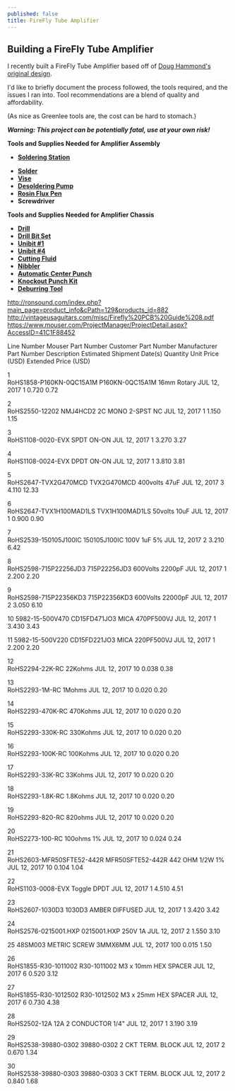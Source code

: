 ```yaml
---
published: false
title: FireFly Tube Amplifier
---
```

## Building a FireFly Tube Amplifier

I recently built a FireFly Tube Amplifier based off of [Doug Hammond's original design](http://ax84.com/index.php/oldprojects.html?project_id=firefly). 

I'd like to briefly document the process followed, the tools required, and the issues I ran into. Tool recommendations are a blend of quality and affordability. 

(As nice as Greenlee tools are, the cost can be hard to stomach.)

**_Warning: This project can be potentially fatal, use at your own risk!_** 



**Tools and Supplies Needed for Amplifier Assembly**
- **[Soldering Station](https://www.amazon.com/Weller-WES51-Analog-Soldering-Station/dp/B000BRC2XU/ref=sr_1_1?ie=UTF8&qid=1501897991&sr=8-1&keywords=wes+51)**
* **[Solder](https://www.amazon.com/gp/product/B0149K4JTY/ref=oh_aui_detailpage_o02_s00?ie=UTF8&psc=1)**
* **[Vise](https://www.amazon.com/gp/product/B000B61D22/ref=oh_aui_detailpage_o04_s00?ie=UTF8&psc=1)**
* **[Desoldering Pump](https://www.amazon.com/gp/product/B00L2HRW92/ref=oh_aui_detailpage_o05_s00?ie=UTF8&psc=1)**
* **[Rosin Flux Pen](https://www.amazon.com/gp/product/B008OC3VMU/ref=oh_aui_detailpage_o03_s00?ie=UTF8&psc=1)**
* **Screwdriver**

**Tools and Supplies Needed for Amplifier Chassis**
* **[Drill](https://www.amazon.com/Milwaukee-2606-22CT-M18-Drill-Driver/dp/B00GLEWR96)**
* **[Drill Bit Set](https://www.amazon.com/dp/B004GIO0F8?tag=mcaveman-20)**
* **[Unibit \#1](https://www.amazon.com/Irwin-Tools-Unibit-Step-Drill-10231/dp/B00004THYX/ref=pd_sim_469_1?_encoding=UTF8&psc=1&refRID=NXY6AMAEYY2HTC4JVQ1X)**
* **[Unibit \#4](https://www.amazon.com/Irwin-Industrial-Tools-10234CB-Unibit/dp/B00126J1PG/ref=sr_1_1?ie=UTF8&qid=1501898470&sr=8-1&keywords=Irwin+10234CB)**
* **[Cutting Fluid](https://www.amazon.com/Forney-20857-Magic-Industrial-Cutting/dp/B003X3ZKXI/ref=pd_bxgy_469_2?_encoding=UTF8&psc=1&refRID=WGCA7P8PYG9MGM152KFX)**
* **[Nibbler](https://www.amazon.com/ProsKit-900-215-Nibbler/dp/B000BN60XW/ref=sr_1_2?s=hi&ie=UTF8&qid=1501901209&sr=1-2&keywords=Nibbling+Tool)**
* **[Automatic Center Punch](https://www.amazon.com/TEKTON-6580-Automatic-Center-Punch/dp/B0037UUO60/ref=sr_1_9?s=hi&ie=UTF8&qid=1501901209&sr=1-9&keywords=Nibbling+Tool)**
* **[Knockout Punch Kit](https://www.harborfreight.com/knockout-punch-kit-10-pc-60575.html)**
* **[Deburring Tool](https://www.amazon.com/gp/product/B00004T828/ref=oh_aui_detailpage_o06_s00?ie=UTF8&psc=1)**

http://ronsound.com/index.php?main_page=product_info&cPath=129&products_id=882
http://vintageusaguitars.com/misc/Firefly%20PCB%20Guide%208.pdf
https://www.mouser.com/ProjectManager/ProjectDetail.aspx?AccessID=41C1F88452



Line Number	Mouser Part Number
Customer Part Number
Manufacturer Part Number
Description
Estimated
Shipment
Date(s)	Quantity	Unit Price
(USD)	Extended Price
(USD)

1	
RoHS1858-P160KN-0QC15A1M
P160KN-0QC15A1M
16mm Rotary
JUL 12, 2017
1
0.720	0.72

2	
RoHS2550-12202
NMJ4HCD2
2C MONO 2-SPST NC
JUL 12, 2017
1
1.150	1.15

3	
RoHS1108-0020-EVX
SPDT ON-ON
JUL 12, 2017
1
3.270	3.27

4	
RoHS1108-0024-EVX
DPDT ON-ON
JUL 12, 2017
1
3.810	3.81

5	
RoHS2647-TVX2G470MCD
TVX2G470MCD
400volts 47uF
JUL 12, 2017
3
4.110	12.33

6	
RoHS2647-TVX1H100MAD1LS
TVX1H100MAD1LS
50volts 10uF
JUL 12, 2017
1
0.900	0.90

7	
RoHS2539-150105J100IC
150105J100IC
100V 1uF 5%
JUL 12, 2017
2
3.210	6.42

8	
RoHS2598-715P22256JD3
715P22256JD3
600Volts 2200pF
JUL 12, 2017
1
2.200	2.20

9	
RoHS2598-715P22356KD3
715P22356KD3
600Volts 22000pF
JUL 12, 2017
2
3.050	6.10

10	5982-15-500V470
CD15FD471JO3
MICA 470PF500VJ
JUL 12, 2017
1
3.430	3.43

11	5982-15-500V220
CD15FD221JO3
MICA 220PF500VJ
JUL 12, 2017
1
2.200	2.20

12	
RoHS2294-22K-RC
22Kohms
JUL 12, 2017
10
0.038	0.38

13	
RoHS2293-1M-RC
1Mohms
JUL 12, 2017
10
0.020	0.20

14	
RoHS2293-470K-RC
470Kohms
JUL 12, 2017
10
0.020	0.20

15	
RoHS2293-330K-RC
330Kohms
JUL 12, 2017
10
0.020	0.20

16	
RoHS2293-100K-RC
100Kohms
JUL 12, 2017
10
0.020	0.20

17	
RoHS2293-33K-RC
33Kohms
JUL 12, 2017
10
0.020	0.20

18	
RoHS2293-1.8K-RC
1.8Kohms
JUL 12, 2017
10
0.020	0.20

19	
RoHS2293-820-RC
820ohms
JUL 12, 2017
10
0.020	0.20

20	
RoHS2273-100-RC
100ohms 1%
JUL 12, 2017
10
0.024	0.24

21	
RoHS2603-MFR50SFTE52-442R
MFR50SFTE52-442R
442 OHM 1/2W 1%
JUL 12, 2017
10
0.104	1.04

22	
RoHS1103-0008-EVX
Toggle DPDT
JUL 12, 2017
1
4.510	4.51

23	
RoHS2607-1030D3
1030D3
AMBER DIFFUSED
JUL 12, 2017
1
3.420	3.42

24	
RoHS2576-0215001.HXP
0215001.HXP
250V 1A
JUL 12, 2017
2
1.550	3.10

25	48SM003
METRIC SCREW 3MMX6MM
JUL 12, 2017
100
0.015	1.50

26	
RoHS1855-R30-1011002
R30-1011002
M3 x 10mm HEX SPACER
JUL 12, 2017
6
0.520	3.12

27	
RoHS1855-R30-1012502
R30-1012502
M3 x 25mm HEX SPACER
JUL 12, 2017
6
0.730	4.38

28	
RoHS2502-12A
12A
2 CONDUCTOR 1/4"
JUL 12, 2017
1
3.190	3.19

29	
RoHS2538-39880-0302
39880-0302
2 CKT TERM. BLOCK
JUL 12, 2017
2
0.670	1.34

30	
RoHS2538-39880-0303
39880-0303
3 CKT TERM. BLOCK
JUL 12, 2017
2
0.840	1.68
